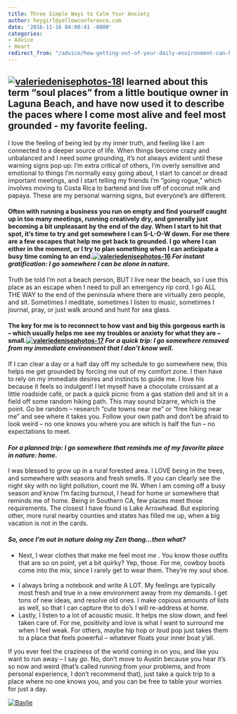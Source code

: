 ```yaml
---
title: Three Simple Ways to Calm Your Anxiety
author: heygirl@yellowconference.com
date: '2016-11-16 04:00:41 -0800'
categories:
- Advice
- Heart
redirect_from: "/advice/how-getting-out-of-your-daily-environment-can-help-your-anxiety-levels/"
---
```


## [![valeriedenisephotos-18](https://s3.amazonaws.com/yellow-files/blog/2016/11/ValerieDenisePhotos-182.jpg)](https://s3.amazonaws.com/yellow-files/blog/2016/11/ValerieDenisePhotos-182.jpg)**I learned about this term “soul places” from a little boutique owner in Laguna Beach, and have now used it to describe the paces where I come most alive and feel most grounded - my favorite feeling.**

I love the feeling of being led by my inner truth, and feeling like I am connected to a deeper source of life. When things become crazy and unbalanced and I need some grounding, it’s not always evident until these warning signs pop up: I’m extra critical of others, I’m overly sensitive and emotional to things I’m normally easy going about, I start to cancel or dread important meetings, and I start telling my friends I’m “going rogue," which involves moving to Costa Rica to bartend and live off of coconut milk and papaya. These are my personal warning signs, but everyone’s are different.

#### Often with running a business you run on empty and find yourself caught up in too many meetings, running creatively dry, and generally just becoming a bit unpleasant by the end of the day. When I start to hit that spot, it’s time to try and get somewhere I can S-L-O-W down. For me there are a few escapes that help me get back to grounded. I go where I can either in the moment, or I try to plan something when I can anticipate a busy time coming to an end.[![valeriedenisephotos-16](https://s3.amazonaws.com/yellow-files/blog/2016/11/ValerieDenisePhotos-162.jpg)](https://s3.amazonaws.com/yellow-files/blog/2016/11/ValerieDenisePhotos-162.jpg) _**For instant gratification: I go somewhere I can be alone in nature.**_

Truth be told I’m not a beach person, BUT I live near the beach, so I use this place as an escape when I need to pull an emergency rip cord. I go ALL THE WAY to the end of the peninsula where there are virtually zero people, and sit. Sometimes I meditate, sometimes I listen to music, sometimes I journal, pray, or just walk around and hunt for sea glass.

#### The key for me is to reconnect to how vast and big this gorgeous earth is – which usually helps me see my troubles or anxiety for what they are – small.[![valeriedenisephotos-17](https://s3.amazonaws.com/yellow-files/blog/2016/11/ValerieDenisePhotos-173.jpg)](https://s3.amazonaws.com/yellow-files/blog/2016/11/ValerieDenisePhotos-173.jpg) _**For a quick trip: I go somewhere removed from my immediate environment that I don’t know well.**_

If I can clear a day or a half day off my schedule to go somewhere new, this helps me get grounded by forcing me out of my comfort zone. I then have to rely on my immediate desires and instincts to guide me. I love his because it feels so indulgent! I let myself have a chocolate croissant at a little roadside café, or pack a quick picnic from a gas station deli and sit in a field off some random hiking path. This may sound bizarre, which is the point. Go be random – research “cute towns near me” or “free hiking near me” and see where it takes you. Follow your own path and don’t be afraid to look weird – no one knows you where you are which is half the fun – no expectations to meet.

#### _**For a planned trip: I go somewhere that reminds me of my favorite place in nature: home.**_

I was blessed to grow up in a rural forested area. I LOVE being in the trees, and somewhere with seasons and fresh smells. If you can clearly see the night sky with no light pollution, count me IN. When I am coming off a busy season and know I’m facing burnout, I head for home or somewhere that reminds me of home. Being in Southern CA, few places meet those requirements. The closest I have found is Lake Arrowhead. But exploring other, more rural nearby counties and states has filled me up, when a big vacation is not in the cards.  

#### _**So, once I’m out in nature doing my Zen thang...then what?**_

*   Next, I wear clothes that make me feel most _me_ . You know those outfits that are so on point, yet a bit quirky? Yep, those. For me, cowboy boots come into the mix, since I rarely get to wear them. They’re my soul shoe.  
*   I always bring a notebook and write A LOT. My feelings are typically most fresh and true in a new environment away from my demands. I get tons of new ideas, and resolve old ones. I make copious amounts of lists as well, so that I can capture the to do’s I will re-address at home.
*   Lastly, I listen to a lot of acoustic music. It helps me slow down, and feel taken care of. For me, positivity and love is what I want to surround me when I feel weak. For others, maybe hip hop or loud pop just takes them to a place that feels powerful – whatever floats your inner boat y’all.

If you ever feel the craziness of the world coming in on you, and like you want to run away – I say _go_. No, don’t move to Austin because you hear it’s so now and weird (that’s called running from your problems, and from personal experience, I don’t recommend that), just take a quick trip to a place where no one knows you, and you can be free to table your worries for just a day.

[![Baylie](https://s3.amazonaws.com/yellow-files/blog/2016/04/Baylie.jpg)](http://www.abelimpact.com/)
